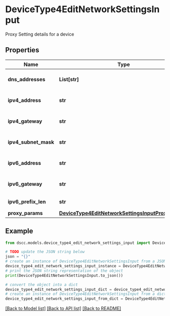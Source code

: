 # DeviceType4EditNetworkSettingsInput

Proxy Setting details for a device

## Properties

Name | Type | Description | Notes
------------ | ------------- | ------------- | -------------
**dns_addresses** | **List[str]** | Dns address of the system | [optional] 
**ipv4_address** | **str** | ipv4 address of the system | [optional] 
**ipv4_gateway** | **str** | ipv4 gateway of the system | [optional] 
**ipv4_subnet_mask** | **str** | NetMask for IPV4 address | [optional] 
**ipv6_address** | **str** | IPV6 address of the system | [optional] 
**ipv6_gateway** | **str** | IPV6 address of the system | [optional] 
**ipv6_prefix_len** | **str** | IPV6 Prefix length | [optional] 
**proxy_params** | [**DeviceType4EditNetworkSettingsInputProxyParams**](DeviceType4EditNetworkSettingsInputProxyParams.md) |  | [optional] 

## Example

```python
from dscc.models.device_type4_edit_network_settings_input import DeviceType4EditNetworkSettingsInput

# TODO update the JSON string below
json = "{}"
# create an instance of DeviceType4EditNetworkSettingsInput from a JSON string
device_type4_edit_network_settings_input_instance = DeviceType4EditNetworkSettingsInput.from_json(json)
# print the JSON string representation of the object
print(DeviceType4EditNetworkSettingsInput.to_json())

# convert the object into a dict
device_type4_edit_network_settings_input_dict = device_type4_edit_network_settings_input_instance.to_dict()
# create an instance of DeviceType4EditNetworkSettingsInput from a dict
device_type4_edit_network_settings_input_from_dict = DeviceType4EditNetworkSettingsInput.from_dict(device_type4_edit_network_settings_input_dict)
```
[[Back to Model list]](../README.md#documentation-for-models) [[Back to API list]](../README.md#documentation-for-api-endpoints) [[Back to README]](../README.md)


